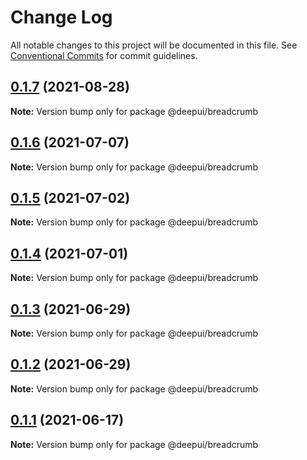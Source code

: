# Change Log

All notable changes to this project will be documented in this file.
See [Conventional Commits](https://conventionalcommits.org) for commit guidelines.

## [0.1.7](https://github.com/deepecom/deepui/compare/@deepui/breadcrumb@0.1.6...@deepui/breadcrumb@0.1.7) (2021-08-28)

**Note:** Version bump only for package @deepui/breadcrumb






## [0.1.6](https://github.com/deepecom/deepui/compare/@deepui/breadcrumb@0.1.5...@deepui/breadcrumb@0.1.6) (2021-07-07)

**Note:** Version bump only for package @deepui/breadcrumb





## [0.1.5](https://github.com/deepecom/deepui/compare/@deepui/breadcrumb@0.1.4...@deepui/breadcrumb@0.1.5) (2021-07-02)

**Note:** Version bump only for package @deepui/breadcrumb





## [0.1.4](https://github.com/deepecom/deepui/compare/@deepui/breadcrumb@0.1.3...@deepui/breadcrumb@0.1.4) (2021-07-01)

**Note:** Version bump only for package @deepui/breadcrumb





## [0.1.3](https://github.com/deepecom/deepui/compare/@deepui/breadcrumb@0.1.2...@deepui/breadcrumb@0.1.3) (2021-06-29)

**Note:** Version bump only for package @deepui/breadcrumb





## [0.1.2](https://github.com/deepecom/deepui/compare/@deepui/breadcrumb@0.1.1...@deepui/breadcrumb@0.1.2) (2021-06-29)

**Note:** Version bump only for package @deepui/breadcrumb





## [0.1.1](https://github.com/deepecom/deepui/compare/@deepui/breadcrumb@0.1.0...@deepui/breadcrumb@0.1.1) (2021-06-17)

**Note:** Version bump only for package @deepui/breadcrumb
